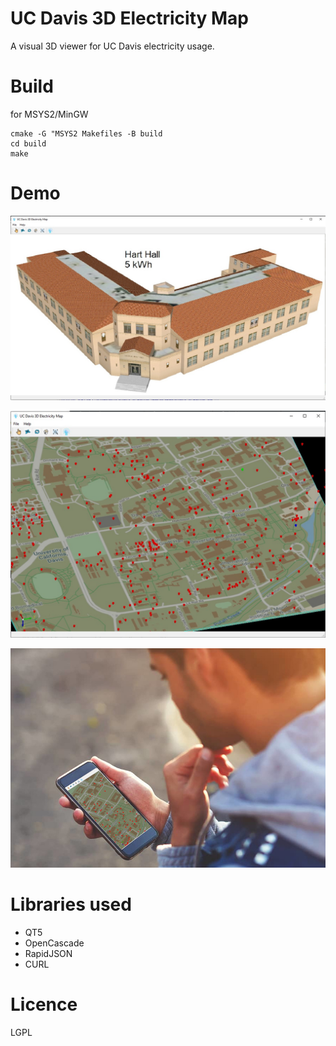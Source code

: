 # UC Davis 3D Electricity Map
A visual 3D viewer for UC Davis electricity usage.

# Build

for MSYS2/MinGW
```shell
cmake -G "MSYS2 Makefiles -B build
cd build
make
```

# Demo
![demo_photo-1](https://github.com/bradosia/ucdavis-3D-analyzer/blob/master/share/screen-shot-hart-hall.jpg?raw=true)

![demo_photo-2](https://github.com/bradosia/ucdavis-3D-analyzer/blob/master/share/screen-shot-main.jpg?raw=true)

![demo_photo-3](https://github.com/bradosia/ucdavis-3D-analyzer/blob/master/share/screen-shot-phone-app.jpg?raw=true)

# Libraries used
* QT5
* OpenCascade
* RapidJSON
* CURL

# Licence 
LGPL

